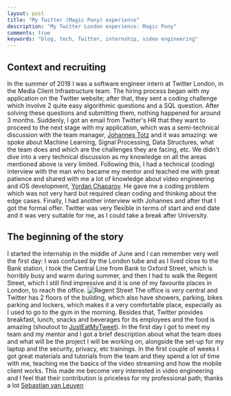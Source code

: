 ```yaml
---
layout: post
title: "My Twitter (Magic Pony) experience"
description: "My Twitter London experience: Magic Pony"
comments: true
keywords: "blog, tech, Twitter, internship, video engineering"
---
```

## Context and recruiting
In the summer of 2018 I was a software engineer intern at Twitter London, in the Media Client Infrastructure team. The hiring process began with my application on the Twitter website; after that, they sent a coding challenge which involve 2 quite easy algorithmic questions and a SQL question.
After solving these questions and submitting them, nothing happened for around 3 months.
Suddenly, I got an email from Twitter's HR that they want to proceed to the next stage with my application, which was a semi-technical discussion with the team manager, [Johannes Totz](https://twitter.com/johannes_totz) and it was amazing: we spoke about Machine Learning, Signal Processing, Data Structures, what the team does and which are the challenges they are facing, etc. We didn't dive into a very technical discussion as my knowledge on all the areas mentioned above is very limited.
Following this, I had a technical (coding) interview with the man who became my mentor and teached me with great patience and shared with me a lot of knowledge about video engineering and iOS development, [Yordan Chaparov](https://twitter.com/ychaparov). He gave me a coding problem which was not very hard but required clean coding and thinking about the edge cases. Finally, I had another interview with Johannes and after that I got the formal offer.
Twitter was very flexible in terms of start and end date and it was very suitable for me, as I could take a break after University.

## The beginning of the story
I started the internship in the middle of June and I can remember very well the first day: I was confused by the London tube and as I lived close to the Bank station, I took the Central Line from Bank to Oxford Street, which is horribly busy and warm during summer, and then I had to walk the Regent Street, which I still find impressive and it is one of my favourite places in London, to reach the office.
![Regent Street](https://i.pinimg.com/originals/a8/59/fa/a859fa002d2338fc0e73d791d2615e02.jpg "Regent Street")
The office is very central and Twitter has 2 floors of the building, which also have showers, parking, bikes parking and lockers, which makes it a very comfortable place, especially as I used to go to the gym in the morning. Besides that, Twitter provides breakfast, lunch, snacks and beverages for its employees and the food is amazing (shoutout to [JustEatMyTweet](https://twitter.com/JustEatMyTweet)). 
In the first day I got to meet my team and my mentor and I got a brief description about what the team does and what will be the project I will be working on, alongside the set-up for my laptop and the security, privacy, etc trainings.
In the first couple of weeks I got great materials and tutorials from the team and they spend a lot of time with me, teaching me the basics of the video streaming and how the mobile client works. This made me become very interested in video engineering and I feel that their contribution is priceless for my professional path; thanks a lot [Sebastian van Leuven]()

##